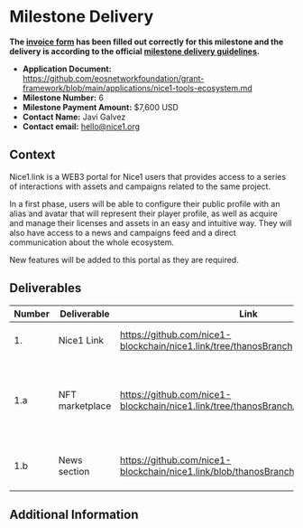 # Milestone Delivery

**The [invoice form](https://forms.gle/wLuAzXKa9qYrZQob9) has been filled out correctly for this milestone and the delivery is according to the official [milestone delivery guidelines](https://github.com/eosnetworkfoundation/grant-framework/blob/master/docs/milestone-deliverables-guidelines.md).**  

* **Application Document:** https://github.com/eosnetworkfoundation/grant-framework/blob/main/applications/nice1-tools-ecosystem.md
* **Milestone Number:** 6
* **Milestone Payment Amount:** $7,600 USD
* **Contact Name:** Javi Galvez
* **Contact email:** hello@nice1.org

## Context
Nice1.link is a WEB3 portal for Nice1 users that provides access to a series of interactions with assets and campaigns related to the same project.

In a first phase, users will be able to configure their public profile with an alias and avatar that will represent their player profile, as well as acquire and manage their licenses and assets in an easy and intuitive way. They will also have access to a news and campaigns feed and a direct communication about the whole ecosystem.

New features will be added to this portal as they are required.

## Deliverables
| Number | Deliverable | Link | Notes |
| ------------- | ------------- | ------------- |------------- |
| 1. | Nice1 Link | https://github.com/nice1-blockchain/nice1.link/tree/thanosBranch | Website for players and developers. |
| 1.a | NFT marketplace | https://github.com/nice1-blockchain/nice1.link/tree/thanosBranch/src/hooks | A NFT marketplace taking data from both: simpleassets and atomichub. | 
| 1.b  | News section | https://github.com/nice1-blockchain/nice1.link/blob/thanosBranch/src/hooks/blog.tsx | A kind-of-a decentralized news section. | 

## Additional Information

